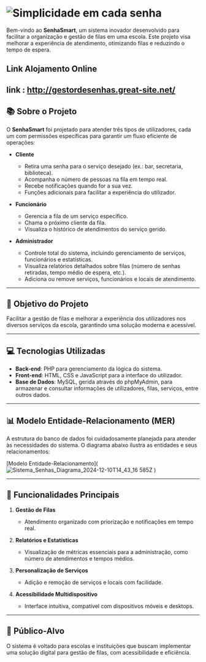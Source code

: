   # ![Simplicidade em cada senha](https://github.com/user-attachments/assets/8c334a37-f214-4846-801a-f5ddb6ebe4a8)
Bem-vindo ao **SenhaSmart**, um sistema inovador desenvolvido para facilitar a organização e gestão de filas em uma escola. Este projeto visa melhorar a experiência de atendimento, otimizando filas e reduzindo o tempo de espera.

##  Link Alojamento Online
link : http://gestordesenhas.great-site.net/
---

## 📚 Sobre o Projeto

O **SenhaSmart** foi projetado para atender três tipos de utilizadores, cada um com permissões específicas para garantir um fluxo eficiente de operações:

- **Cliente**  
  - Retira uma senha para o serviço desejado (ex.: bar, secretaria, biblioteca).  
  - Acompanha o número de pessoas na fila em tempo real.  
  - Recebe notificações quando for a sua vez.  
  - Funções adicionais para facilitar a experiência do utilizador.

- **Funcionário**  
  - Gerencia a fila de um serviço específico.  
  - Chama o próximo cliente da fila.  
  - Visualiza o histórico de atendimentos do serviço gerido.

- **Administrador**  
  - Controle total do sistema, incluindo gerenciamento de serviços, funcionários e estatísticas.  
  - Visualiza relatórios detalhados sobre filas (número de senhas retiradas, tempo médio de espera, etc.).  
  - Adiciona ou remove serviços, funcionários e locais de atendimento.

---

## 🎯 Objetivo do Projeto

Facilitar a gestão de filas e melhorar a experiência dos utilizadores nos diversos serviços da escola, garantindo uma solução moderna e acessível.

---

## 💻 Tecnologias Utilizadas

- **Back-end**: PHP para gerenciamento da lógica do sistema.  
- **Front-end**: HTML, CSS e JavaScript para a interface do utilizador.  
- **Base de Dados**: MySQL, gerida através do phpMyAdmin, para armazenar e consultar informações de utilizadores, filas, serviços, entre outros dados.

---

## 📊 Modelo Entidade-Relacionamento (MER)

A estrutura do banco de dados foi cuidadosamente planejada para atender às necessidades do sistema. O diagrama abaixo ilustra as entidades e seus relacionamentos:

[Modelo Entidade-Relacionamento](![Sistema_Senhas_Diagrama_2024-12-10T14_43_16 585Z](https://github.com/user-attachments/assets/fe0495b3-4c37-40a1-ae96-c248d6859ee8)
)

---

## 🌟 Funcionalidades Principais

1. **Gestão de Filas**  
   - Atendimento organizado com priorização e notificações em tempo real.

2. **Relatórios e Estatísticas**  
   - Visualização de métricas essenciais para a administração, como número de atendimentos e tempos médios.

3. **Personalização de Serviços**  
   - Adição e remoção de serviços e locais com facilidade.

4. **Acessibilidade Multidispositivo**  
   - Interface intuitiva, compatível com dispositivos móveis e desktops.

---

## 🎯 Público-Alvo

O sistema é voltado para escolas e instituições que buscam implementar uma solução digital para gestão de filas, com acessibilidade e eficiência.
